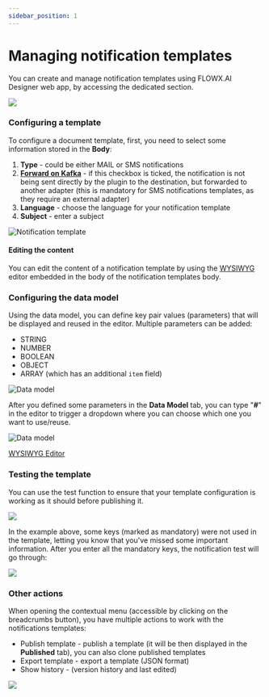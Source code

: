 ```yaml
---
sidebar_position: 1
---
```


# Managing notification templates

You can create and manage notification templates using FLOWX.AI Designer web app, by accessing the dedicated section.

![](https://s3.eu-west-1.amazonaws.com/docx.flowx.ai/2.14/notif_send_resp.png)

### Configuring a template

To configure a document template, first, you need to select some information stored in the **Body**:

1. **Type** - could be either MAIL or SMS notifications
2. [**Forward on Kafka**](forwarding-notifications-to-an-external-system.md) - if this checkbox is ticked, the notification is not being sent directly by the plugin to the destination, but forwarded to another adapter (this is mandatory for SMS notifications templates, as they require an external adapter)
3. **Language** - choose the language for your notification template
4. **Subject** - enter a subject

![Notification template](https://s3.eu-west-1.amazonaws.com/docx.flowx.ai/2.14/notifications_template.png)

#### Editing the content

You can edit the content of a notification template by using the [WYSIWYG](../../../wysiwyg.md) editor embedded in the body of the notification templates body.

### Configuring the data model

Using the data model, you can define key pair values (parameters) that will be displayed and reused in the editor. Multiple parameters can be added:

* STRING
* NUMBER
* BOOLEAN
* OBJECT
* ARRAY (which has an additional `item` field)


![Data model](https://s3.eu-west-1.amazonaws.com/docx.flowx.ai/2.14/notifications_data_model.png)

After you defined some parameters in the **Data Model** tab, you can type "**#**" in the editor to trigger a dropdown where you can choose which one you want to use/reuse.

![Data model](https://s3.eu-west-1.amazonaws.com/docx.flowx.ai/2.14/data_model1.gif)

[WYSIWYG Editor](../../../wysiwyg.md)

### Testing the template

You can use the test function to ensure that your template configuration is working as it should before publishing it.

![](https://s3.eu-west-1.amazonaws.com/docx.flowx.ai/2.14/testing_notif_template.gif)

In the example above, some keys (marked as mandatory) were not used in the template, letting you know that you've missed some important information. After you enter all the mandatory keys, the notification test will go through:

![](https://s3.eu-west-1.amazonaws.com/docx.flowx.ai/2.14/notifications_email.png)

### Other actions

When opening the contextual menu (accessible by clicking on the breadcrumbs button), you have multiple actions to work with the notifications templates:

* Publish template - publish a template (it will be then displayed in the **Published** tab), you can also clone published templates
* Export template - export a template (JSON format)
* Show history - (version history and last edited)

![](https://s3.eu-west-1.amazonaws.com/docx.flowx.ai/2.14/notif_export_etc.png)